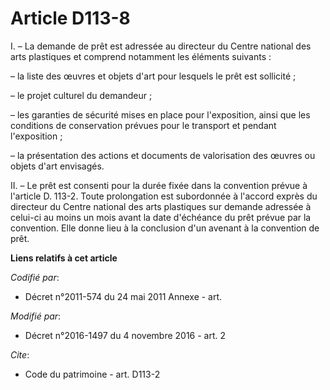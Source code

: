 # Article D113-8

I. – La demande de prêt est adressée au directeur du Centre national des arts plastiques et comprend notamment les éléments
suivants :

– la liste des œuvres et objets d'art pour lesquels le prêt est sollicité ;

– le projet culturel du demandeur ;

– les garanties de sécurité mises en place pour l'exposition, ainsi que les conditions de conservation prévues pour le
transport et pendant l'exposition ;

– la présentation des actions et documents de valorisation des œuvres ou objets d'art envisagés.

II. – Le prêt est consenti pour la durée fixée dans la convention prévue à l'article D. 113-2. Toute prolongation est
subordonnée à l'accord exprès du directeur du Centre national des arts plastiques sur demande adressée à celui-ci au moins un
mois avant la date d'échéance du prêt prévue par la convention. Elle donne lieu à la conclusion d'un avenant à la convention
de prêt.

**Liens relatifs à cet article**

_Codifié par_:

  - Décret n°2011-574 du 24 mai 2011 Annexe - art.

_Modifié par_:

  - Décret n°2016-1497 du 4 novembre 2016 - art. 2

_Cite_:

  - Code du patrimoine - art. D113-2
